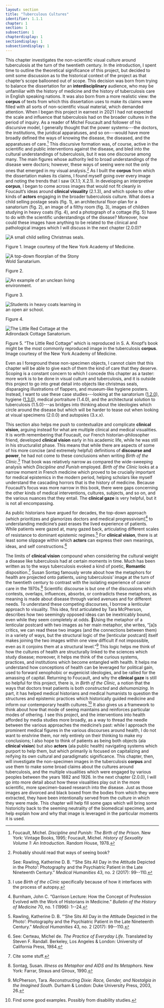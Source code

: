 ```yaml
---
layout: section
title: "Tuberculous Cultures"
identifier: 1.1.1
chapter: 1
section: 1
subsection: 1
chapterdisplay: 1
sectiondisplay: 1
subsectiondisplay: 1
---
```


This chapter investigates the non-scientific visual culture around tuberculosis at the turn of the twentieth century. In the introduction, I spent time to outline the theoretical significance of this project, but decided to omit some discussion as to the historical context of the project as that chapter’s scope ballooned out of scope. This decision was born from trying to balance the dissertation for an <b><span data-tooltip aria-haspopup="true" class="has-tip" data-disable-hover="false" tabindex="1" title="I use interdisciplinary to describe a conversation with and adoption of different methods practiced by a range of academic fields.">interdisciplinary</span></b> audience, who may be unfamiliar with the history of medicine and the history of tuberculosis care in English speaking nations. It was also born from a more realistic view: the <b><span data-tooltip aria-haspopup="true" class="has-tip" data-disable-hover="false" tabindex="1" title="Corpus here refers to the creation of a collection of written texts which are used for quantitative analysis. Most commonly, corpuses are constructed for computational linguistic studies, but are also used by digital humanists interested in textual analysis.">corpus</span></b> of texts from which this dissertation uses to make its claims were filled with all sorts of non-scientific visual material, which demanded attention.
When I began this project in earnest in 2021 I had not expected the scale and influence that tuberculosis had on the broader cultures in the period of inquiry. As a reader of Michel Foucault and follower of his discursive model, I generally thought that the power systems---the doctors, the institutions, the juridical apparatuses, and so on---would have more broadly defined the ways of knowing the disease, the diseased, and the apparatuses of care.[^fn1] This discursive formation was, of course, active in the scientific and public interventions against the disease, and bled into the cultural understandings of tuberculosis, but it was one discourse among many. The main figures whose authority led to broad understandings of the disease were doctors; however, these ways of seeing were not the only ones that emerged in my visual analysis.[^fn2]
As I built the <b><span data-tooltip aria-haspopup="true" class="has-tip" data-disable-hover="false" tabindex="1" title="Corpus here refers to the creation of a collection of written texts which are used for quantitative analysis. Most commonly, corpuses are constructed for computational linguistic studies, but are also used by digital humanists interested in textual analysis.">corpus</span></b> from which the dissertation makes its claims, I found myself going over every image and noting the trends that I saw (X.1.1; X.2.1). In developing an interpretive <b><span data-tooltip aria-haspopup="true" class="has-tip" data-disable-hover="false" tabindex="1" title="Corpus here refers to the creation of a collection of written texts which are used for quantitative analysis. Most commonly, corpuses are constructed for computational linguistic studies, but are also used by digital humanists interested in textual analysis.">corpus</span></b>, I began to come across images that would not fit cleanly in Foucault’s ideas around <b><span data-tooltip aria-haspopup="true" class="has-tip" data-disable-hover="false" tabindex="1" title="The clinical gaze refers to the ways doctors will objectify their patients by focusing on supposedly aberrant symptoms and their relationship to an idealized “normal” human body.">clinical visuality</span></b> (2.1.3), and which spoke to other kinds of <b><span data-tooltip aria-haspopup="true" class="has-tip" data-disable-hover="false" tabindex="1" title="While I am using the term actor, I am not explicitly pointing toward its use in non-hierarchical posthuman approaches to culture. Actor means, in this study, almost exclusively human beings and human run institutions.">actors</span></b> engaging in the broader tuberculosis culture.
What does a child selling postage seals (fig. 1), an architectural floor-plan for a sanatorium (fig. 2), an image of a filthy room (fig. 3), images of children studying in heavy coats (fig. 4), and a photograph of a cottage (fig. 5) have to do with the scientific understandings of the disease? Moreover, how could these images have anything to be related to the clinical and pathological images which I will discuss in the next chapter (2.0.0)? 

<img id="Knopf_1922_0003_Cropped" src="{{ site.baseurl }}/assets/items/Knopf_1922_0003_Cropped.jpg" alt="A small child selling Christmas seals." style="max-width:60%;height:auto;">

Figure 1. Image courtesy of the New York Academy of Medicine.

<img id="Brandt_ADirectoryofInstitutionsa_1904_106" src="{{ site.baseurl }}/assets/items/Brandt_ADirectoryofInstitutionsa_1904_106.jpg" alt="A top-down floorplan of the Stony Wold Sanatarium." style="max-width:50%;height:auto;">

Figure 2.

<img id="CharityOrganiza_AHandbookonthePreventiono_1903_350" src="{{ site.baseurl }}/assets/items/CharityOrganiza_AHandbookonthePreventiono_1903_350.jpg" alt="An example of an unclean living environment." style="max-width:50%;height:auto;">

Figure 3.

<img id="CityofChicagoMunicipalTub1-4_1917-1924_358" src="{{ site.baseurl }}/assets/items/CityofChicagoMunicipalTub1-4_1917-1924_358.jpg" alt="Students in heavy coats learning in an open air school." style="max-width:50%;height:auto;">

Figure 4.

<img id="Knopf_1922_0001_Cropped" src="{{ site.baseurl }}/assets/items/Knopf_1922_0001_Cropped.jpg" alt="The Little Red Cottage at the Adirondack Cottage Sanatorium." style="max-width:50%;height:auto;">

Figure 5. “The Little Red Cottage” which is reproduced in S. A. Knopf’s book might be the most commonly reproduced image in the tuberculosis <b><span data-tooltip aria-haspopup="true" class="has-tip" data-disable-hover="false" tabindex="1" title="Corpus here refers to the creation of a collection of written texts which are used for quantitative analysis. Most commonly, corpuses are constructed for computational linguistic studies, but are also used by digital humanists interested in textual analysis.">corpus</span></b>. Image courtesy of the New York Academy of Medicine. 

Even as I foreground these non-specimen objects, I cannot claim that this chapter will be able to give each of them the kind of care that they deserve. Scoping is a constant concern to which I concede this chapter as a taster: more work is to be done in visual culture and tuberculosis, and it is outside this project to go into great detail into objects like christmas seals, disparaging illustrations of flappers, and museum-like hygiene posters. Instead, I want to use these case studies---looking at the sanatorium ([1.2.0](https://tuberculosisspecimen.github.io/diss/dissertation/1/#1.2.0)), hygiene ([1.3.0](https://tuberculosisspecimen.github.io/diss/dissertation/1/#1.3.0)), medical portraiture (1.4.0), and the architectural solution to tuberculosis (1.5.0)---as bridges into thinking about the ideologies which circle around the disease but which will be harder to tease out when looking at visual specimens (2.0.0) and autopsies (3.x.x).

This section also helps me push to contextualize and complicate <b><span data-tooltip aria-haspopup="true" class="has-tip" data-disable-hover="false" tabindex="1" title="The clinical gaze refers to the ways doctors will objectify their patients by focusing on supposedly aberrant symptoms and their relationship to an idealized “normal” human body.">clinical vision</span></b>, arguing instead for what are multiple clinical and medical visualities. It is worth remembering that Foucault, our French historian-philosopher friend, developed <b><span data-tooltip aria-haspopup="true" class="has-tip" data-disable-hover="false" tabindex="1" title="The clinical gaze refers to the ways doctors will objectify their patients by focusing on supposedly aberrant symptoms and their relationship to an idealized “normal” human body.">clinical vision</span></b> early in his academic life, while he was still in his structuralist phase. This means that while there are aspects of some of his more concise (and extremely helpful)  definitions of <b><span data-tooltip aria-haspopup="true" class="has-tip" data-disable-hover="false" tabindex="1" title="Power, for Foucault, refers to the knowledge systems which create cultural understandings of objects and practices. These systems define objects in particular ways, which produce effects in the lived lives of subjects.">discourse and power</span></b>, he had not come to these conclusions when writing *Birth of the Clinic*.[^fn3] That book was relatively narrow as compared the wide-sweeping analysis which *Discipline and Punish* employed. *Birth of the Clinic* looks at a narrow moment in French medicine which proved to be crucially important for medical epistemics in the modern period, helping scholars like myself understand the cascading horrors that is the history of medicine. Because Foucault’s focus was more narrow in this book, there were gaps concerning the other kinds of medical interventions, cultures, subjects, and so on, and the various nuances that they entail. The <b><span data-tooltip aria-haspopup="true" class="has-tip" data-disable-hover="false" tabindex="1" title="The clinical gaze refers to the ways doctors will objectify their patients by focusing on supposedly aberrant symptoms and their relationship to an idealized “normal” human body.">clinical gaze</span></b> is very helpful, but it is not all encompassing.

As public historians have argued for decades, the top-down approach (which prioritizes and glamorizes doctors and medical progressivism)[^fn4] to understanding medicine’s past erases the lived experience of patients. While patients were gazed at, many gazed back, articulating different scales of resistance to dominant epistemic regimes.[^fn5] For <b><span data-tooltip aria-haspopup="true" class="has-tip" data-disable-hover="false" tabindex="1" title="The clinical gaze refers to the ways doctors will objectify their patients by focusing on supposedly aberrant symptoms and their relationship to an idealized “normal” human body.">clinical vision</span></b>, there is at least some slippage within which <b><span data-tooltip aria-haspopup="true" class="has-tip" data-disable-hover="false" tabindex="1" title="While I am using the term actor, I am not explicitly pointing toward its use in non-hierarchical posthuman approaches to culture. Actor means, in this study, almost exclusively human beings and human run institutions.">actors</span></b> can express their own meanings, ideas, and self constructions.[^fn6] 

The limits of <b><span data-tooltip aria-haspopup="true" class="has-tip" data-disable-hover="false" tabindex="1" title="The clinical gaze refers to the ways doctors will objectify their patients by focusing on supposedly aberrant symptoms and their relationship to an idealized “normal” human body.">clinical vision</span></b> compound when considering the cultural weight a disease like tuberculosis had at certain moments in time. Much has been written as to the ways tuberculosis evoked a kind of poetic, <b><span data-tooltip aria-haspopup="true" class="has-tip" data-disable-hover="false" tabindex="1" title="Power, for Foucault, refers to the knowledge systems which create cultural understandings of objects and practices. These systems define objects in particular ways, which produce effects in the lived lives of subjects.">Romantic</span></b> disposition.[^fn7] Susan Sontag famously wrote about how the metaphors for health are projected onto patients, using tuberculosis’ image at the turn of the twentieth century to contrast with the isolating experience of cancer care in the 1970s.[^fn8] Scientific discourse is but one of the discussions which contests, overlaps, influences, absorbs, or contradicts these metaphors, as meaning is made about disease through varied avenues and for different needs.
To understand these competing discourses, I borrow a lenticular approach to visuality. This idea, first articulated by Tara McPherson, describes how two seemingly opposed ideas can be inextricably bound, even while they seem completely at odds. Using the metaphor of a lenticular postcard with two images as her main metaphor, she writes, “[a]s critics, we can read these two images (and the connections between them) in a variety of ways, but the structural logic of the [lenticular postcard] itself makes joining the two images within one view difficult if not impossible, even as it conjoins them at a structural level.”[^fn9]  This logic helps me think of how the cultures of health are structurally linked to the sciences which study disease; moreover, it helps me think of the curious systems, practices, and institutions which become entangled with health. It helps me understand how conceptions of health can be leveraged for political gain, used to forward xenophobic or eugenicist ideologies, and be rallied for the amassing of capital.
Returning to Foucault, and why the <b><span data-tooltip aria-haspopup="true" class="has-tip" data-disable-hover="false" tabindex="1" title="The clinical gaze refers to the ways doctors will objectify their patients by focusing on supposedly aberrant symptoms and their relationship to an idealized “normal” human body.">clinical gaze</span></b> is still so helpful for this project, there is, in *Birth of the Clinic*, a notion that the ways that doctors treat patients is both *constructed* and *dehumanizing*. In part, it has helped medical historians and medical humanists to question the structures and epistemic practices which historically guided medicine and inform our contemporary health cultures.[^fn10] It also gives us a framework to think about how that mode of seeing maintains and reinforces particular modes of othering. I see this project, and the interventions into health afforded by media studies more broadly, as a way to thread the needle between the various approaches the medicine’s past: while I approach the prominent medical figures in the various discourses around health, I do not want to enshrine them, nor rely entirely on their thinking to make my conclusions; I also hope to think of patients as being both objects (ala <b><span data-tooltip aria-haspopup="true" class="has-tip" data-disable-hover="false" tabindex="1" title="The clinical gaze refers to the ways doctors will objectify their patients by focusing on supposedly aberrant symptoms and their relationship to an idealized “normal” human body.">clinical vision</span></b>) but also <b><span data-tooltip aria-haspopup="true" class="has-tip" data-disable-hover="false" tabindex="1" title="While I am using the term actor, I am not explicitly pointing toward its use in non-hierarchical posthuman approaches to culture. Actor means, in this study, almost exclusively human beings and human run institutions.">actors</span></b> (ala public health) navigating systems which purport to help them, but which primarily is focused on capitalizing and reifying its own cultural and paradigmatic significance.
This chapter, then, will investigate the non-specimen images in the tuberculosis <b><span data-tooltip aria-haspopup="true" class="has-tip" data-disable-hover="false" tabindex="1" title="Corpus here refers to the creation of a collection of written texts which are used for quantitative analysis. Most commonly, corpuses are constructed for computational linguistic studies, but are also used by digital humanists interested in textual analysis.">corpus</span></b> and use them to make some broad claims about the cultures around tuberculosis, and the multiple visualities which were engaged by various peoples between the years 1882 and 1926. In the next chapter (2.0.0), I will go into more detail about how these visualities play out in the more scientific, more specimen-based research into the disease. Just as those images are divorced and black boxed from the bodies from which they were extracted, they have been intentionally served from the culture in which they were made. This chapter will help fill some gaps which will bring some historicity back to the seeming neutrality of the biomedical specimen, and help explain how and why that image is leveraged in the particular moments it is used.

[^fn1]: Foucault, Michel. *Discipline and Punish: The Birth of the Prison*. New York: Vintage Books, 1995; Foucault, Michel. *History of Sexuality Volume 1: An Introduction*. Random House, 1978.

[^fn2]: Probably should read that ways of seeing book?
	
	See: Rawling, Katherine D. B. “‘She Sits All Day in the Attitude Depicted in the Photo’: Photography and the Psychiatric Patient in the Late Nineteenth Century.” *Medical Humanities* 43, no. 2 (2017): 99--110.

[^fn3]: I use *Birth of the cCinic* specifically because of how it interfaces with the process of autopsy.

[^fn4]: Burnham, John C. “Garrison Lecture: How the Concept of Profession Evolved with the Work of Historians in Medicine.” *Bulletin of the History of Medicine* 70, no. 1 (1996): 1--24.

[^fn5]: Rawling, Katherine D. B. “‘She Sits All Day in the Attitude Depicted in the Photo’: Photography and the Psychiatric Patient in the Late Nineteenth Century.” *Medical Humanities* 43, no. 2 (2017): 99--110.

[^fn6]: See: Certeau, Michel de. *The Practice of Everyday Life*. Translated by Steven F. Randall. Berkeley, Los Angeles & London: University of California Press, 1984.

[^fn7]: Cite some stuff.

[^fn8]: Sontag, Susan. *Illness as Metaphor and AIDS and Its Metaphors*. New York: Farrar, Straus and Giroux, 1990.

[^fn9]: McPherson, Tara. *Reconstructing Dixie: Race, Gender, and Nostalgia in the Imagined South*. Durham & London: Duke University Press, 2003, 26.

[^fn10]: <span data-tooltip aria-haspopup="true" class="has-tip" data-disable-hover="false" tabindex="1" title="Corpus here refers to the creation of a collection of written texts which are used for quantitative analysis. Most commonly, corpuses are constructed for computational linguistic studies, but are also used by digital humanists interested in textual analysis.">Find some good examples. Possibly from disability studies.</span>
